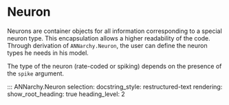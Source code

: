 # Neuron

Neurons are container objects for all information corresponding to a
special neuron type. This encapsulation allows a higher readability of
the code. Through derivation of `ANNarchy.Neuron`, the user can define
the neuron types he needs in his model.

The type of the neuron (rate-coded or spiking) depends on the presence
of the `spike` argument.

::: ANNarchy.Neuron
    selection:
      docstring_style: restructured-text
    rendering:
      show_root_heading: true
      heading_level: 2
